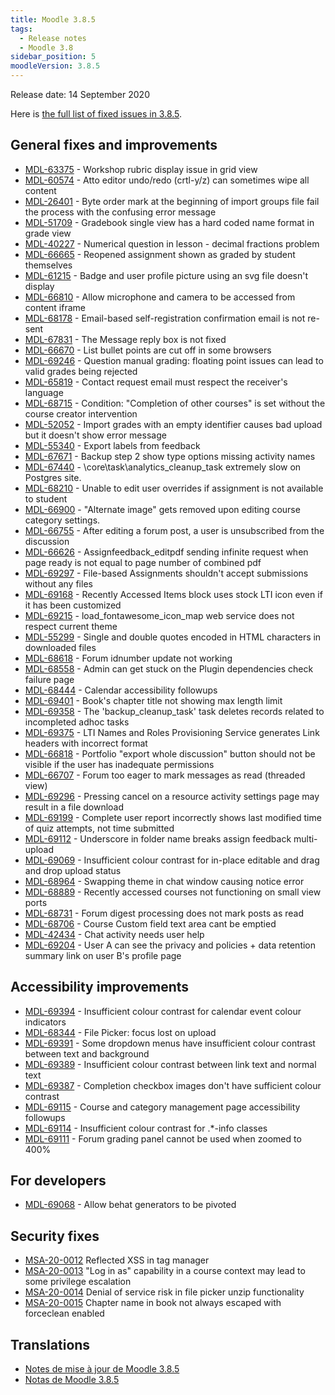 ```yaml
---
title: Moodle 3.8.5
tags:
  - Release notes
  - Moodle 3.8
sidebar_position: 5
moodleVersion: 3.8.5
---
```

Release date: 14 September 2020

Here is [the full list of fixed issues in 3.8.5](https://moodle.atlassian.net/secure/IssueNavigator!executeAdvanced.jspa?jqlQuery=project+%3D+mdl+AND+resolution+%3D+fixed+AND+fixVersion+in+%28%223.8.5%22%29+ORDER+BY+priority+DESC&runQuery=true&clear=true).

## General fixes and improvements

- [MDL-63375](https://moodle.atlassian.net/browse/MDL-63375) - Workshop rubric display issue in grid view
- [MDL-60574](https://moodle.atlassian.net/browse/MDL-60574) - Atto editor undo/redo (crtl-y/z) can sometimes wipe all content
- [MDL-26401](https://moodle.atlassian.net/browse/MDL-26401) - Byte order mark at the beginning of import groups file fail the process with the confusing error message
- [MDL-51709](https://moodle.atlassian.net/browse/MDL-51709) - Gradebook single view has a hard coded name format in grade view
- [MDL-40227](https://moodle.atlassian.net/browse/MDL-40227) - Numerical question in lesson - decimal fractions problem
- [MDL-66665](https://moodle.atlassian.net/browse/MDL-66665) - Reopened assignment shown as graded by student themselves
- [MDL-61215](https://moodle.atlassian.net/browse/MDL-61215) - Badge and user profile picture using an svg file doesn't display
- [MDL-66810](https://moodle.atlassian.net/browse/MDL-66810) - Allow microphone and camera to be accessed from content iframe
- [MDL-68178](https://moodle.atlassian.net/browse/MDL-68178) - Email-based self-registration confirmation email is not re-sent
- [MDL-67831](https://moodle.atlassian.net/browse/MDL-67831) - The Message reply box is not fixed
- [MDL-66670](https://moodle.atlassian.net/browse/MDL-66670) - List bullet points are cut off in some browsers
- [MDL-69246](https://moodle.atlassian.net/browse/MDL-69246) - Question manual grading: floating point issues can lead to valid grades being rejected
- [MDL-65819](https://moodle.atlassian.net/browse/MDL-65819) - Contact request email must respect the receiver's language
- [MDL-68715](https://moodle.atlassian.net/browse/MDL-68715) - Condition: "Completion of other courses" is set without the course creator intervention
- [MDL-52052](https://moodle.atlassian.net/browse/MDL-52052) - Import grades with an empty identifier causes bad upload but it doesn't show error message
- [MDL-55340](https://moodle.atlassian.net/browse/MDL-55340) - Export labels from feedback
- [MDL-67671](https://moodle.atlassian.net/browse/MDL-67671) - Backup step 2 show type options missing activity names
- [MDL-67440](https://moodle.atlassian.net/browse/MDL-67440) - \core\task\analytics_cleanup_task extremely slow on Postgres site.
- [MDL-68210](https://moodle.atlassian.net/browse/MDL-68210) - Unable to edit user overrides if assignment is not available to student
- [MDL-66900](https://moodle.atlassian.net/browse/MDL-66900) - "Alternate image" gets removed upon editing course category settings.
- [MDL-66755](https://moodle.atlassian.net/browse/MDL-66755) - After editing a forum post, a user is unsubscribed from the discussion
- [MDL-66626](https://moodle.atlassian.net/browse/MDL-66626) - Assignfeedback_editpdf sending infinite request when page ready is not equal to page number of combined pdf
- [MDL-69297](https://moodle.atlassian.net/browse/MDL-69297) - File-based Assignments shouldn't accept submissions without any files
- [MDL-69168](https://moodle.atlassian.net/browse/MDL-69168) - Recently Accessed Items block uses stock LTI icon even if it has been customized
- [MDL-69215](https://moodle.atlassian.net/browse/MDL-69215) - load_fontawesome_icon_map web service does not respect current theme
- [MDL-55299](https://moodle.atlassian.net/browse/MDL-55299) - Single and double quotes encoded in HTML characters in downloaded files
- [MDL-68618](https://moodle.atlassian.net/browse/MDL-68618) - Forum idnumber update not working
- [MDL-68558](https://moodle.atlassian.net/browse/MDL-68558) - Admin can get stuck on the Plugin dependencies check failure page
- [MDL-68444](https://moodle.atlassian.net/browse/MDL-68444) - Calendar accessibility followups
- [MDL-69401](https://moodle.atlassian.net/browse/MDL-69401) - Book's chapter title not showing max length limit
- [MDL-69358](https://moodle.atlassian.net/browse/MDL-69358) - The 'backup_cleanup_task' task deletes records related to incompleted adhoc tasks
- [MDL-69375](https://moodle.atlassian.net/browse/MDL-69375) - LTI Names and Roles Provisioning Service generates Link headers with incorrect format
- [MDL-66818](https://moodle.atlassian.net/browse/MDL-66818) - Portfolio "export whole discussion" button should not be visible if the user has inadequate permissions
- [MDL-66707](https://moodle.atlassian.net/browse/MDL-66707) - Forum too eager to mark messages as read (threaded view)
- [MDL-69296](https://moodle.atlassian.net/browse/MDL-69296) - Pressing cancel on a resource activity settings page may result in a file download
- [MDL-69199](https://moodle.atlassian.net/browse/MDL-69199) - Complete user report incorrectly shows last modified time of quiz attempts, not time submitted
- [MDL-69112](https://moodle.atlassian.net/browse/MDL-69112) - Underscore in folder name breaks assign feedback multi-upload
- [MDL-69069](https://moodle.atlassian.net/browse/MDL-69069) - Insufficient colour contrast for in-place editable and drag and drop upload status
- [MDL-68964](https://moodle.atlassian.net/browse/MDL-68964) - Swapping theme in chat window causing notice error
- [MDL-68889](https://moodle.atlassian.net/browse/MDL-68889) - Recently accessed courses not functioning on small view ports
- [MDL-68731](https://moodle.atlassian.net/browse/MDL-68731) - Forum digest processing does not mark posts as read
- [MDL-68706](https://moodle.atlassian.net/browse/MDL-68706) - Course Custom field text area cant be emptied
- [MDL-42434](https://moodle.atlassian.net/browse/MDL-42434) - Chat activity needs user help
- [MDL-69204](https://moodle.atlassian.net/browse/MDL-69204) - User A can see the privacy and policies + data retention summary link on user B's profile page

## Accessibility improvements

- [MDL-69394](https://moodle.atlassian.net/browse/MDL-69394) - Insufficient colour contrast for calendar event colour indicators
- [MDL-68344](https://moodle.atlassian.net/browse/MDL-68344) - File Picker: focus lost on upload
- [MDL-69391](https://moodle.atlassian.net/browse/MDL-69391) - Some dropdown menus have insufficient colour contrast between text and background
- [MDL-69389](https://moodle.atlassian.net/browse/MDL-69389) - Insufficient colour contrast between link text and normal text
- [MDL-69387](https://moodle.atlassian.net/browse/MDL-69387) - Completion checkbox images don't have sufficient colour contrast
- [MDL-69115](https://moodle.atlassian.net/browse/MDL-69115) - Course and category management page accessibility followups
- [MDL-69114](https://moodle.atlassian.net/browse/MDL-69114) - Insufficient colour contrast for .*-info classes
- [MDL-69111](https://moodle.atlassian.net/browse/MDL-69111) - Forum grading panel cannot be used when zoomed to 400%

## For developers

- [MDL-69068](https://moodle.atlassian.net/browse/MDL-69068) - Allow behat generators to be pivoted

## Security fixes

- [MSA-20-0012](https://moodle.org/mod/forum/discuss.php?d=410840) Reflected XSS in tag manager
- [MSA-20-0013](https://moodle.org/mod/forum/discuss.php?d=410841) "Log in as" capability in a course context may lead to some privilege escalation
- [MSA-20-0014](https://moodle.org/mod/forum/discuss.php?d=410842) Denial of service risk in file picker unzip functionality
- [MSA-20-0015](https://moodle.org/mod/forum/discuss.php?d=410843) Chapter name in book not always escaped with forceclean enabled

## Translations

- [Notes de mise à jour de Moodle 3.8.5](https://docs.moodle.org/fr/Notes_de_mise_à_jour_de_Moodle_3.8.5)
- [Notas de Moodle 3.8.5](https://docs.moodle.org/es/Notas_de_Moodle_3.8.5)
